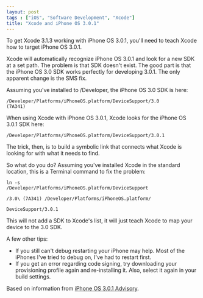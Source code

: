 ```yaml
---
layout: post
tags : ["iOS", "Software Development", "Xcode"]
title: "Xcode and iPhone OS 3.0.1"
---
```

To get Xcode 3.1.3 working with iPhone OS 3.0.1, you'll need to teach Xcode how to target iPhone OS 3.0.1.


Xcode will automatically recognize iPhone OS 3.0.1 and look for a new SDK at a set path. The problem is that SDK doesn't exist. The good part is that the iPhone OS 3.0 SDK works perfectly for developing 3.0.1. The only apparent change is the SMS fix.

<!--more-->

Assuming you've installed to /Developer, the iPhone OS 3.0 SDK is here:

<code>/Developer/Platforms/iPhoneOS.platform/DeviceSupport/3.0 (7A341)</code>

When using Xcode with iPhone OS 3.0.1, Xcode looks for the iPhone OS 3.0.1 SDK here:

<code>/Developer/Platforms/iPhoneOS.platform/DeviceSupport/3.0.1</code>

The trick, then, is to build a symbolic link that connects what Xcode is looking for with what it needs to find.

So what do you do? Assuming you've installed Xcode in the standard location, this is a Terminal command to fix the problem:

<code>ln -s /Developer/Platforms/iPhoneOS.platform/DeviceSupport\
/3.0\ \(7A341\) /Developer/Platforms/iPhoneOS.platform/\
DeviceSupport/3.0.1</code>

This will not add a SDK to Xcode's list, it will just teach Xcode to map your device to the 3.0 SDK.

A few other tips:

* If you still can't debug restarting your iPhone may help. Most of the iPhones I've tried to debug on, I've had to restart first.</li>
* If you get an error regarding code signing, try downloading your provisioning profile again and re-installing it. Also, select it again in your build settings.</li>

Based on information from <a href="http://developer.apple.com/iphone/download.action?path=/iphone/iphone_sdk_3.0__final/iphone_os_3.0.1_advisory.pdf">iPhone OS 3.0.1 Advisory</a>.